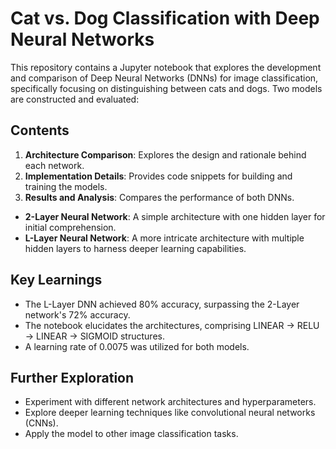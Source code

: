 # Cat vs. Dog Classification with Deep Neural Networks

This repository contains a Jupyter notebook that explores the development and comparison of Deep Neural Networks (DNNs) for image classification, specifically focusing on distinguishing between cats and dogs. Two models are constructed and evaluated:

## Contents

1. **Architecture Comparison**: Explores the design and rationale behind each network.
2. **Implementation Details**: Provides code snippets for building and training the models.
3. **Results and Analysis**: Compares the performance of both DNNs.


- **2-Layer Neural Network**: A simple architecture with one hidden layer for initial comprehension.
- **L-Layer Neural Network**: A more intricate architecture with multiple hidden layers to harness deeper learning capabilities.

## Key Learnings

- The L-Layer DNN achieved 80% accuracy, surpassing the 2-Layer network's 72% accuracy.
- The notebook elucidates the architectures, comprising LINEAR -> RELU -> LINEAR -> SIGMOID structures.
- A learning rate of 0.0075 was utilized for both models.


## Further Exploration

- Experiment with different network architectures and hyperparameters.
- Explore deeper learning techniques like convolutional neural networks (CNNs).
- Apply the model to other image classification tasks.
